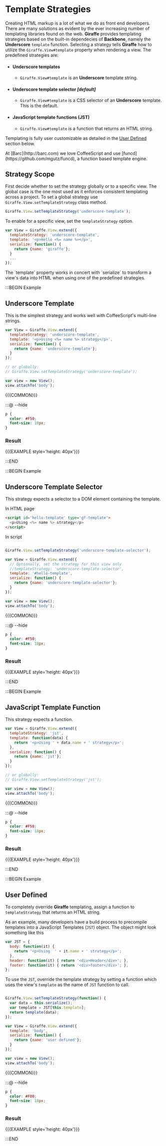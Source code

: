 # Template Strategies

Creating HTML markup is a lot of what we do as front end developers.
There are many solutions as evident by the ever increasing number of templating
libraries found on the web. __Giraffe__ provides templating strategies
based on the built-in dependecies of __Backbone__, namely the __Underscore__ `template`
function. Selecting a strategy tells __Giraffe__ how to utilize the `Giraffe.View#template`
property when rendering a view. The predefined strategies are:

* #### Underscore templates
  * `Giraffe.View#template` is an __Underscore__ template string.
* #### Underscore template selector _[default]_
  * `Giraffe.View#template` is a CSS selector of an __Underscore__ template. This is the default.
* #### JavaScript template functions (JST)
  * `Giraffe.View#template` is a function that returns an HTML string.

Templating is fully user customizable as detailed in the
[User Defined](#h-user-defined) section below.

<div class='note'>
At [Barc](http://barc.com) we love CoffeeScript and use [funcd](https://github.com/mgutz/funcd),
a function based template engine.
</div>

## Strategy Scope

First decide whether to set the strategy globally or to a specific view.
The global case is the one most used as it enforces consistent templating
across a project. To set a global strategy use `Giraffe.View.setTemplateStrategy`
class method.

```js
Giraffe.View.setTemplateStrategy('underscore-template');
```

To enable for a specific view, set the `templateStrategy` option.

```js
var View = Giraffe.View.extend({
  templateStrategy: 'underscore-template',
  template: '<p>Hello <%= name %></p>',
  serialize: function() {
    return {name: 'giraffe'};
  }
  ...
});
```

<div class='note'>
The `template` property works in concert with `serialize`
to transform a view's data into HTML when
using one of the predefined strategies.
</div>

:::BEGIN Example
## Underscore Template

This is the simplest strategy and works well with CoffeeScript's multi-line
strings.

```js
var View = Giraffe.View.extend({
  templateStrategy: 'underscore-template',
  template: '<p>Using <%= name %> strategy</p>',
  serialize: function() {
    return {name: 'underscore-template'};
  }
});

// or globally:
// Giraffe.View.setTemplateStrategy('underscore-template');

var view = new View();
view.attachTo('body');
```

{{{COMMON}}}


:::@ --hide

```css
p {
  color: #F50;
  font-size: 18px;
}
```


### Result

{{{EXAMPLE style='height: 40px'}}}

:::END


:::BEGIN Example
## Underscore Template Selector

This strategy expects a selector to a DOM element containing the template.

In HTML page

```html
<script id='hello-template' type='gf-template'>
  <p>Using <%= name %> strategy</p>
</script>
```

In script

```js

Giraffe.View.setTemplateStrategy('underscore-template-selector');

var View = Giraffe.View.extend({
  // Optionally, set the strategy for this view only
  //templateStrategy: 'underscore-template-selector',
  template: '#hello-template',
  serialize: function() {
    return {name: 'underscore-template-selector'};
  }
});

var view = new View();
view.attachTo('body');
```

{{{COMMON}}}

:::@ --hide

```css
p {
  color: #F50;
  font-size: 18px;
}
```


### Result

{{{EXAMPLE style='height: 40px'}}}

:::END

:::BEGIN Example
## JavaScript Template Function

This strategy expects a function.

```js
var View = Giraffe.View.extend({
  templateStrategy: 'jst',
  template: function(data) {
    return '<p>Using ' + data.name + ' strategy</p>';
  },
  serialize: function() {
    return {name: 'jst'};
  }
});

// or globally:
// Giraffe.View.setTemplateStrategy('jst');

var view = new View();
view.attachTo('body');
```

{{{COMMON}}}

:::@ --hide

```css
p {
  color: #F50;
  font-size: 18px;
}
```

### Result

{{{EXAMPLE style='height: 40px'}}}

:::END


:::BEGIN Example
## User Defined

To completely override __Giraffe__ templating, assign a function to `templateStrategy`
that returns an HTML string.

As an example, many developers have a build process to precompile templates into
a JavaScript Templates (`JST`) object. The object might look something like this

```js
var JST = {
  body: function(it) {
    return '<p>Using  ' + it.name + ' strategy</p>';
  },
  header: function(it) { return '<div>Header</div>'; },
  footer: function(it) { return '<div>footer</div>'; },
};
```

To use the `JST`, override the template strategy by setting a function which uses the view's `template` as the name of `JST` function to call.

```js

Giraffe.View.setTemplateStrategy(function() { 
  var data = this.serialize();
  var template = JST[this.template];
  return template(data);
});

var View = Giraffe.View.extend({
  template: 'body',
  serialize: function() {
    return {name: 'user defined'};
  }
});

var view = new View();
view.attachTo('body');
```

{{{COMMON}}}

:::@ --hide

```css
p {
  color: #F00;
  font-size: 18px;
}
```

### Result

{{{EXAMPLE style='height: 40px'}}}

:::END


